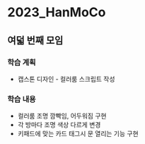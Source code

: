 # 2023_HanMoCo
## 여덟 번째 모임
### 학습 계획
- 캡스톤 디자인 - 컬러룸 스크립트 작성
### 학습 내용
- 컬러룸 조명 깜빡임, 어두워짐 구현
- 각 방마다 조명 색상 다르게 변경
- 키패드에 맞는 카드 태그시 문 열리는 기능 구현
